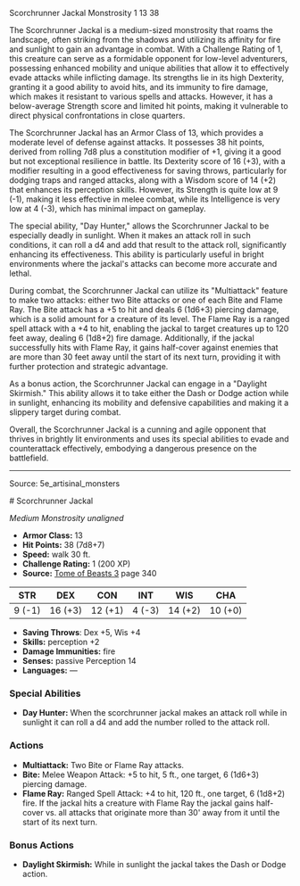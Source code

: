<MonsterName/>Scorchrunner Jackal</MonsterName>
<CreatureType/>Monstrosity</CreatureType>
<CR/>1</CR>
<AC/>13</AC>
<HP/>38</HP>
<summary>The Scorchrunner Jackal is a medium-sized monstrosity that roams the landscape, often striking from the shadows and utilizing its affinity for fire and sunlight to gain an advantage in combat. With a Challenge Rating of 1, this creature can serve as a formidable opponent for low-level adventurers, possessing enhanced mobility and unique abilities that allow it to effectively evade attacks while inflicting damage. Its strengths lie in its high Dexterity, granting it a good ability to avoid hits, and its immunity to fire damage, which makes it resistant to various spells and attacks. However, it has a below-average Strength score and limited hit points, making it vulnerable to direct physical confrontations in close quarters. </summary>

<detail>

The Scorchrunner Jackal has an Armor Class of 13, which provides a moderate level of defense against attacks. It possesses 38 hit points, derived from rolling 7d8 plus a constitution modifier of +1, giving it a good but not exceptional resilience in battle. Its Dexterity score of 16 (+3), with a modifier resulting in a good effectiveness for saving throws, particularly for dodging traps and ranged attacks, along with a Wisdom score of 14 (+2) that enhances its perception skills. However, its Strength is quite low at 9 (-1), making it less effective in melee combat, while its Intelligence is very low at 4 (-3), which has minimal impact on gameplay.

The special ability, "Day Hunter," allows the Scorchrunner Jackal to be especially deadly in sunlight. When it makes an attack roll in such conditions, it can roll a d4 and add that result to the attack roll, significantly enhancing its effectiveness. This ability is particularly useful in bright environments where the jackal's attacks can become more accurate and lethal. 

During combat, the Scorchrunner Jackal can utilize its "Multiattack" feature to make two attacks: either two Bite attacks or one of each Bite and Flame Ray. The Bite attack has a +5 to hit and deals 6 (1d6+3) piercing damage, which is a solid amount for a creature of its level. The Flame Ray is a ranged spell attack with a +4 to hit, enabling the jackal to target creatures up to 120 feet away, dealing 6 (1d8+2) fire damage. Additionally, if the jackal successfully hits with Flame Ray, it gains half-cover against enemies that are more than 30 feet away until the start of its next turn, providing it with further protection and strategic advantage.

As a bonus action, the Scorchrunner Jackal can engage in a "Daylight Skirmish." This ability allows it to take either the Dash or Dodge action while in sunlight, enhancing its mobility and defensive capabilities and making it a slippery target during combat.

Overall, the Scorchrunner Jackal is a cunning and agile opponent that thrives in brightly lit environments and uses its special abilities to evade and counterattack effectively, embodying a dangerous presence on the battlefield.</detail>



---

Source: 5e_artisinal_monsters

<statblock>
# Scorchrunner Jackal

*Medium* *Monstrosity* *unaligned*

- **Armor Class:** 13
- **Hit Points:** 38 (7d8+7)
- **Speed:** walk 30 ft.
- **Challenge Rating:** 1 (200 XP)
- **Source:** [Tome of Beasts 3](https://koboldpress.com/kpstore/product/tome-of-beasts-3-for-5th-edition/) page 340

| STR | DEX | CON | INT | WIS | CHA |
| --- | --- | --- | --- | --- | --- |
| 9 (-1) | 16 (+3) | 12 (+1) | 4 (-3) | 14 (+2) | 10 (+0) |

- **Saving Throws**: Dex +5, Wis +4
- **Skills:** perception +2
- **Damage Immunities:** fire
- **Senses:** passive Perception 14
- **Languages:** —

### Special Abilities

- **Day Hunter:** When the scorchrunner jackal makes an attack roll while in sunlight it can roll a d4 and add the number rolled to the attack roll.

### Actions

- **Multiattack:** Two Bite or Flame Ray attacks.
- **Bite:** Melee Weapon Attack: +5 to hit, 5 ft., one target, 6 (1d6+3) piercing damage.
- **Flame Ray:** Ranged Spell Attack: +4 to hit, 120 ft., one target, 6 (1d8+2) fire. If the jackal hits a creature with Flame Ray the jackal gains half-cover vs. all attacks that originate more than 30' away from it until the start of its next turn.

### Bonus Actions

- **Daylight Skirmish:** While in sunlight the jackal takes the Dash or Dodge action.


</statblock>


